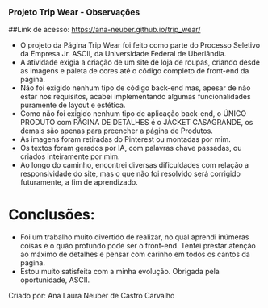 
### Projeto Trip Wear - Observações

##Link de acesso: https://ana-neuber.github.io/trip_wear/

- O projeto da Página Trip Wear foi feito como parte do Processo Seletivo da Empresa Jr. ASCII, da Universidade Federal de Uberlândia. 
- A atividade exigia a criação de um site de loja de roupas, criando desde as imagens e paleta de cores até o código completo de front-end da página.
- Não foi exigido nenhum tipo de código back-end mas, apesar de não estar nos requisitos, acabei implementando algumas funcionalidades puramente de layout e estética.
- Como não foi exigido nenhum tipo de aplicação back-end, o ÚNICO PRODUTO com PÁGINA DE DETALHES é o JACKET CASAGRANDE, os demais são apenas para preencher a página de Produtos.
- As imagens foram retiradas do Pinterest ou montadas por mim.
- Os textos foram gerados por IA, com palavras chave passadas, ou criados inteiramente por mim.
- Ao longo do caminho, encontrei diversas dificuldades com relação a responsividade do site, mas o que não foi resolvido será corrigido futuramente, a fim de aprendizado.

# Conclusões:

- Foi um trabalho muito divertido de realizar, no qual aprendi inúmeras coisas e o quão profundo pode ser o front-end. Tentei prestar atenção ao máximo de detalhes e pensar com carinho em todos os cantos da página.
- Estou muito satisfeita com a minha evolução. Obrigada pela oportunidade, ASCII.

Criado por: Ana Laura Neuber de Castro Carvalho
